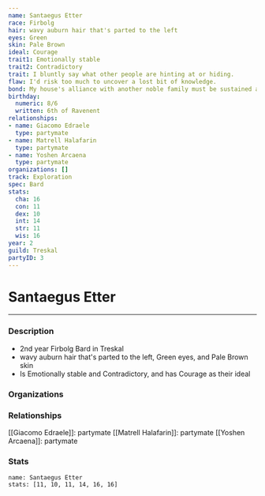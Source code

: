 ```yaml
---
name: Santaegus Etter
race: Firbolg
hair: wavy auburn hair that's parted to the left
eyes: Green
skin: Pale Brown
ideal: Courage
trait1: Emotionally stable
trait2: Contradictory
trait: I bluntly say what other people are hinting at or hiding.
flaw: I'd risk too much to uncover a lost bit of knowledge.
bond: My house's alliance with another noble family must be sustained at all costs.
birthday:
  numeric: 8/6
  written: 6th of Ravenent
relationships:
- name: Giacomo Edraele
  type: partymate
- name: Matrell Halafarin
  type: partymate
- name: Yoshen Arcaena
  type: partymate
organizations: []
track: Exploration
spec: Bard
stats:
  cha: 16
  con: 11
  dex: 10
  int: 14
  str: 11
  wis: 16
year: 2
guild: Treskal
partyID: 3
---
```

# Santaegus Etter
---
### Description
- 2nd year Firbolg Bard in Treskal
- wavy auburn hair that's parted to the left, Green eyes, and Pale Brown skin
- Is Emotionally stable and Contradictory, and has Courage as their ideal

### Organizations
### Relationships
[[Giacomo Edraele]]: partymate
[[Matrell Halafarin]]: partymate
[[Yoshen Arcaena]]: partymate
### Stats
```statblock
name: Santaegus Etter
stats: [11, 10, 11, 14, 16, 16]
```